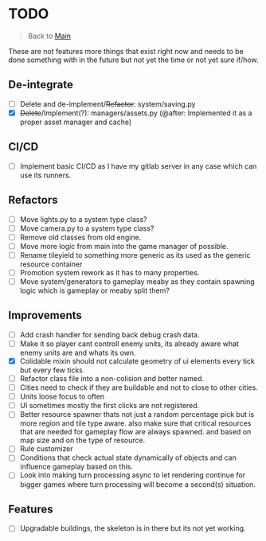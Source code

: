 # TODO

> Back to [Main](README.md)

These are not features more things that exist right now and needs to be done something with in the future but not yet the time or not yet sure if/how.

## De-integrate

- [ ] Delete and de-implement/~~Refactor~~: system/saving.py
- [x] ~~Delete~~/Implement(?): managers/assets.py (@after: Implemented it as a proper asset manager and cache)

## CI/CD

- [ ] Implement basic CI/CD as I have my gitlab server in any case which can use its runners.

## Refactors

- [ ] Move lights.py to a system type class?
- [ ] Move camera.py to a system type class?
- [ ] Remove old classes from old engine.
- [ ] Move more logic from main into the game manager of possible.
- [ ] Rename tileyield to something more generic as its used as the generic resource container
- [ ] Promotion system rework as it has to many properties.
- [ ] Move system/generators to gameplay meaby as they contain spawning logic which is gameplay or meaby split them?

## Improvements

- [ ] Add crash handler for sending back debug crash data.
- [ ] Make it so player cant controll enemy units, its already aware what enemy units are and whats its own.
- [x] Colidable mixin should not calculate geometry of ui elements every tick but every few ticks
- [ ] Refactor class file into a non-colision and better named.
- [ ] Cities need to check if they are buildable and not to close to other cities.
- [ ] Units loose focus to often
- [ ] UI sometimes mostly the first clicks are not registered.
- [ ] Better resource spawner thats not just a random percentage pick but is more region and tile type aware. also make sure that critical resources that are needed for gameplay flow are always spawned. and based on map size and on the type of resource.
- [ ] Rule customizer
- [ ] Conditions that check actual state dynamically of objects and can influence gameplay based on this.
- [ ] Look into making turn processing async to let rendering continue for bigger games where turn processing will become a second(s) situation.

## Features

- [ ] Upgradable buildings, the skeleton is in there but its not yet working.
